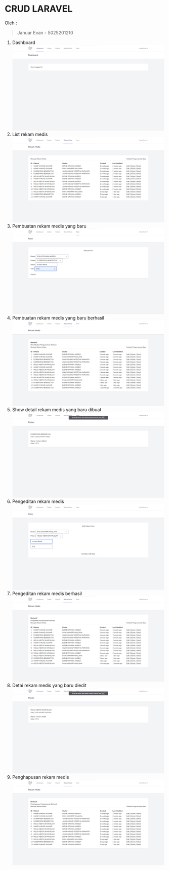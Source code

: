 # CRUD LARAVEL

Oleh :
> Januar Evan - 5025201210

1. Dashboard
![](https://github.com/EvanZJ/Tugas3PBKK/blob/main/pic/image%20(15).png)
2. List rekam medis
![](https://github.com/EvanZJ/Tugas3PBKK/blob/main/pic/image%20(16).png)
3. Pembuatan rekam medis yang baru
![](https://github.com/EvanZJ/Tugas3PBKK/blob/main/pic/image%20(17).png)
4. Pembuatan rekam medis yang baru berhasil
![](https://github.com/EvanZJ/Tugas3PBKK/blob/main/pic/image%20(18).png)
5. Show detail rekam medis yang baru dibuat
![](https://github.com/EvanZJ/Tugas3PBKK/blob/main/pic/image%20(19).png)
6. Pengeditan rekam medis
![](https://github.com/EvanZJ/Tugas3PBKK/blob/main/pic/image%20(20).png)
7. Pengeditan rekam medis berhasil
![](https://github.com/EvanZJ/Tugas3PBKK/blob/main/pic/image%20(21).png)
8. Detai rekam medis yang baru diedit
![](https://github.com/EvanZJ/Tugas3PBKK/blob/main/pic/image%20(22).png)
9. Penghapusan rekam medis
![](https://github.com/EvanZJ/Tugas3PBKK/blob/main/pic/image%20(23).png)
